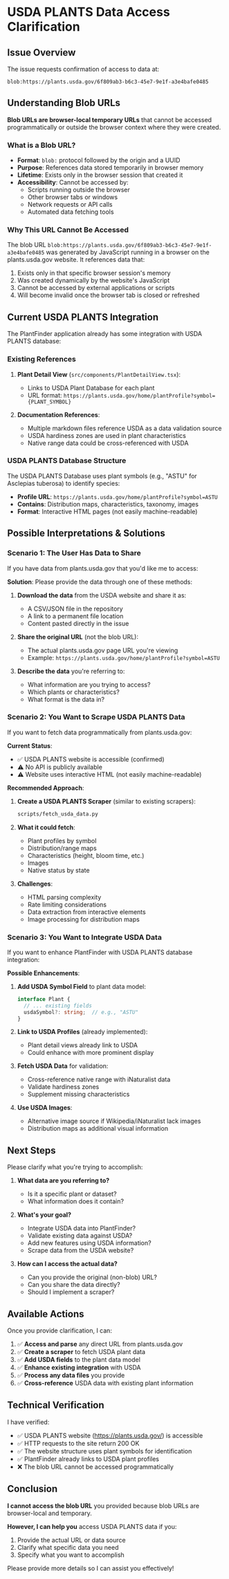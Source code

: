 # USDA PLANTS Data Access Clarification

## Issue Overview

The issue requests confirmation of access to data at:
```
blob:https://plants.usda.gov/6f809ab3-b6c3-45e7-9e1f-a3e4bafe0485
```

## Understanding Blob URLs

**Blob URLs are browser-local temporary URLs** that cannot be accessed programmatically or outside the browser context where they were created.

### What is a Blob URL?

- **Format**: `blob:` protocol followed by the origin and a UUID
- **Purpose**: References data stored temporarily in browser memory
- **Lifetime**: Exists only in the browser session that created it
- **Accessibility**: Cannot be accessed by:
  - Scripts running outside the browser
  - Other browser tabs or windows
  - Network requests or API calls
  - Automated data fetching tools

### Why This URL Cannot Be Accessed

The blob URL `blob:https://plants.usda.gov/6f809ab3-b6c3-45e7-9e1f-a3e4bafe0485` was generated by JavaScript running in a browser on the plants.usda.gov website. It references data that:

1. Exists only in that specific browser session's memory
2. Was created dynamically by the website's JavaScript
3. Cannot be accessed by external applications or scripts
4. Will become invalid once the browser tab is closed or refreshed

## Current USDA PLANTS Integration

The PlantFinder application already has some integration with USDA PLANTS database:

### Existing References

1. **Plant Detail View** (`src/components/PlantDetailView.tsx`):
   - Links to USDA Plant Database for each plant
   - URL format: `https://plants.usda.gov/home/plantProfile?symbol={PLANT_SYMBOL}`

2. **Documentation References**:
   - Multiple markdown files reference USDA as a data validation source
   - USDA hardiness zones are used in plant characteristics
   - Native range data could be cross-referenced with USDA

### USDA PLANTS Database Structure

The USDA PLANTS Database uses plant symbols (e.g., "ASTU" for Asclepias tuberosa) to identify species:
- **Profile URL**: `https://plants.usda.gov/home/plantProfile?symbol=ASTU`
- **Contains**: Distribution maps, characteristics, taxonomy, images
- **Format**: Interactive HTML pages (not easily machine-readable)

## Possible Interpretations & Solutions

### Scenario 1: The User Has Data to Share

If you have data from plants.usda.gov that you'd like me to access:

**Solution**: Please provide the data through one of these methods:

1. **Download the data** from the USDA website and share it as:
   - A CSV/JSON file in the repository
   - A link to a permanent file location
   - Content pasted directly in the issue

2. **Share the original URL** (not the blob URL):
   - The actual plants.usda.gov page URL you're viewing
   - Example: `https://plants.usda.gov/home/plantProfile?symbol=ASTU`

3. **Describe the data** you're referring to:
   - What information are you trying to access?
   - Which plants or characteristics?
   - What format is the data in?

### Scenario 2: You Want to Scrape USDA PLANTS Data

If you want to fetch data programmatically from plants.usda.gov:

**Current Status**:
- ✅ USDA PLANTS website is accessible (confirmed)
- ⚠️ No API is publicly available
- ⚠️ Website uses interactive HTML (not easily machine-readable)

**Recommended Approach**:

1. **Create a USDA PLANTS Scraper** (similar to existing scrapers):
   ```bash
   scripts/fetch_usda_data.py
   ```
   
2. **What it could fetch**:
   - Plant profiles by symbol
   - Distribution/range maps
   - Characteristics (height, bloom time, etc.)
   - Images
   - Native status by state

3. **Challenges**:
   - HTML parsing complexity
   - Rate limiting considerations
   - Data extraction from interactive elements
   - Image processing for distribution maps

### Scenario 3: You Want to Integrate USDA Data

If you want to enhance PlantFinder with USDA PLANTS database integration:

**Possible Enhancements**:

1. **Add USDA Symbol Field** to plant data model:
   ```typescript
   interface Plant {
     // ... existing fields
     usdaSymbol?: string;  // e.g., "ASTU"
   }
   ```

2. **Link to USDA Profiles** (already implemented):
   - Plant detail views already link to USDA
   - Could enhance with more prominent display

3. **Fetch USDA Data** for validation:
   - Cross-reference native range with iNaturalist data
   - Validate hardiness zones
   - Supplement missing characteristics

4. **Use USDA Images**:
   - Alternative image source if Wikipedia/iNaturalist lack images
   - Distribution maps as additional visual information

## Next Steps

Please clarify what you're trying to accomplish:

1. **What data are you referring to?**
   - Is it a specific plant or dataset?
   - What information does it contain?

2. **What's your goal?**
   - Integrate USDA data into PlantFinder?
   - Validate existing data against USDA?
   - Add new features using USDA information?
   - Scrape data from the USDA website?

3. **How can I access the actual data?**
   - Can you provide the original (non-blob) URL?
   - Can you share the data directly?
   - Should I implement a scraper?

## Available Actions

Once you provide clarification, I can:

1. ✅ **Access and parse** any direct URL from plants.usda.gov
2. ✅ **Create a scraper** to fetch USDA plant data
3. ✅ **Add USDA fields** to the plant data model
4. ✅ **Enhance existing integration** with USDA
5. ✅ **Process any data files** you provide
6. ✅ **Cross-reference** USDA data with existing plant information

## Technical Verification

I have verified:

- ✅ USDA PLANTS website (https://plants.usda.gov/) is accessible
- ✅ HTTP requests to the site return 200 OK
- ✅ The website structure uses plant symbols for identification
- ✅ PlantFinder already links to USDA plant profiles
- ❌ The blob URL cannot be accessed programmatically

## Conclusion

**I cannot access the blob URL** you provided because blob URLs are browser-local and temporary.

**However, I can help you** access USDA PLANTS data if you:
1. Provide the actual URL or data source
2. Clarify what specific data you need
3. Specify what you want to accomplish

Please provide more details so I can assist you effectively!
